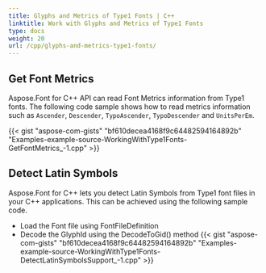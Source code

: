 ```yaml
---
title: Glyphs and Metrics of Type1 Fonts | C++
linktitle: Work with Glyphs and Metrics of Type1 Fonts
type: docs
weight: 20
url: /cpp/glyphs-and-metrics-type1-fonts/
---
```

## **Get Font Metrics**
Aspose.Font for C++ API can read Font Metrics information from Type1 fonts. The following code sample shows how to read metrics information such as `Ascender`, `Descender`, `TypoAscender`, `TypoDescender` and `UnitsPerEm`.

{{< gist "aspose-com-gists" "bf610decea4168f9c64482594164892b" "Examples-example-source-WorkingWithType1Fonts-GetFontMetrics_-1.cpp" >}}

## **Detect Latin Symbols**
Aspose.Font for C++ lets you detect Latin Symbols from Type1 font files in your C++ applications. This can be achieved using the following sample code.

 * Load the Font file using FontFileDefinition
 * Decode the GlyphId using the DecodeToGid() method
 {{< gist "aspose-com-gists" "bf610decea4168f9c64482594164892b" "Examples-example-source-WorkingWithType1Fonts-DetectLatinSymbolsSupport_-1.cpp" >}}
